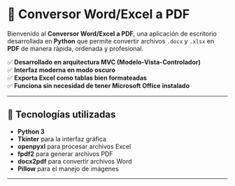 # 📝 Conversor Word/Excel a PDF

Bienvenido al **Conversor Word/Excel a PDF**, una aplicación de escritorio desarrollada en **Python** que permite convertir archivos `.docx` y `.xlsx` en **PDF** de manera rápida, ordenada y profesional.

✅ **Desarrollado en arquitectura MVC (Modelo-Vista-Controlador)**  
✅ **Interfaz moderna en modo oscuro**  
✅ **Exporta Excel como tablas bien formateadas**  
✅ **Funciona sin necesidad de tener Microsoft Office instalado**

---

## 🚀 Tecnologías utilizadas

- **Python 3**
- **Tkinter** para la interfaz gráfica
- **openpyxl** para procesar archivos Excel
- **fpdf2** para generar archivos PDF
- **docx2pdf** para convertir archivos Word
- **Pillow** para el manejo de imágenes

---


